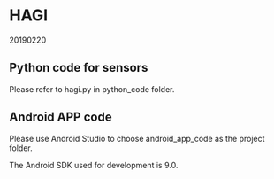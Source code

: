 # HAGI

20190220

## Python code for sensors 

Please refer to hagi.py in python_code folder.

## Android APP code 

Please use Android Studio to choose android_app_code as the project folder.

The Android SDK used for development is 9.0.
